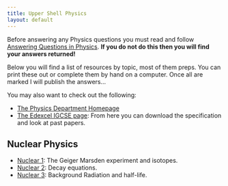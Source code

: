 ```yaml
---
title: Upper Shell Physics
layout: default
---
```

Before answering any Physics questions you must read and follow [Answering Questions in Physics](/answering-questions-in-physics.html).  **If you do not do this then you will find your answers returned!**

Below you will find a list of resources by topic, most of them preps.  You can print these out or complete them by hand on a computer.  Once all are marked I will publish the answers...

You may also want to check out the following:
 * [The Physics Department Homepage](https://homepages.westminster.org.uk/physics/home.asp)
 * [The Edexcel IGCSE page](http://www.edexcel.com/quals/igcse/int-gcse11/physics/Pages/default.aspx): From here you can download the specification and look at past papers.

## Nuclear Physics
*  [Nuclear 1](nuclear-1.html): The Geiger Marsden experiment and isotopes.
* [Nuclear 2](nuclear-2.html): Decay equations.
* [Nuclear 3](nuclear-3.html): Background Radiation and half-life.

